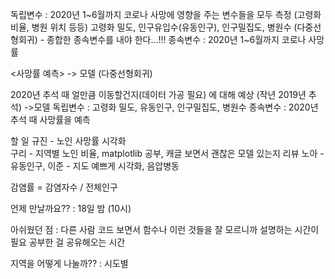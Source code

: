 독립변수 : 2020년 1~6월까지 코로나 사망에 영향을 주는 변수들을 모두 측정 (고령화 비율, 병원 위치 등등)
고령화 밀도, 인구유입수(유동인구), 인구밀집도, 병원수 (다중선형회귀) - 종합한 종속변수를 내야 한다...!!!
종속변수 : 2020년 1~6월까지 코로나 사망률

<사망률 예측> -> 모델 (다중선형회귀)

2020년 추석 때 얼만큼 이동할건지(데이터 가공 필요) 에 대해 예상 (작년 2019년 추석) ->모델
독립변수 : 고령화 밀도, 유동인구, 인구밀집도, 병원수
종속변수 : 2020년 추석 때 사망률을 예측

할 일
규진 - 노인 사망률 시각화   
구리 - 지역별 노인 비율, matplotlib 공부, 캐글 보면서 괜찮은 모델 있는지 리뷰
노아 - 유동인구, 
이준 - 지도 예쁘게 시각화, 음압병동

감염률 = 감염자수 / 전체인구

언제 만날까요?? : 18일 밤 (10시)

아쉬웠던 점 : 다른 사람 코드 보면서 함수나 이런 것들을 잘 모르니까 설명하는 시간이 필요
공부한 걸 공유해오는 시간

지역을 어떻게 나눌까?? : 시도별
